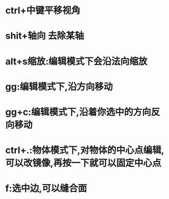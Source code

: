 # ctrl+中键平移视角

# shit+轴向 去除某轴

# alt+s缩放:编辑模式下会沿法向缩放

# gg:编辑模式下,沿方向移动

# gg+c:编辑模式下,沿着你选中的方向反向移动

# ctrl+.:物体模式下,对物体的中心点编辑,可以改镜像,再按一下就可以固定中心点

# f:选中边,可以缝合面
